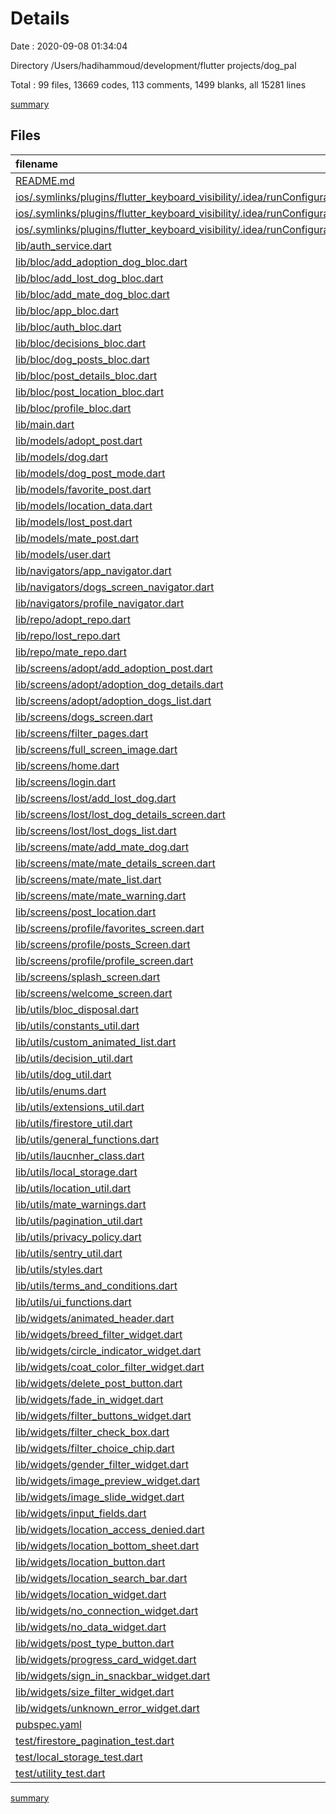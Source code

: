 # Details

Date : 2020-09-08 01:34:04

Directory /Users/hadihammoud/development/flutter projects/dog_pal

Total : 99 files,  13669 codes, 113 comments, 1499 blanks, all 15281 lines

[summary](results.md)

## Files
| filename | language | code | comment | blank | total |
| :--- | :--- | ---: | ---: | ---: | ---: |
| [README.md](/README.md) | Markdown | 10 | 0 | 7 | 17 |
| [ios/.symlinks/plugins/flutter_keyboard_visibility/.idea/runConfigurations/demo_with_provider.xml](/ios/.symlinks/plugins/flutter_keyboard_visibility/.idea/runConfigurations/demo_with_provider.xml) | XML | 6 | 0 | 0 | 6 |
| [ios/.symlinks/plugins/flutter_keyboard_visibility/.idea/runConfigurations/example.xml](/ios/.symlinks/plugins/flutter_keyboard_visibility/.idea/runConfigurations/example.xml) | XML | 6 | 0 | 0 | 6 |
| [ios/.symlinks/plugins/flutter_keyboard_visibility/.idea/runConfigurations/example_old.xml](/ios/.symlinks/plugins/flutter_keyboard_visibility/.idea/runConfigurations/example_old.xml) | XML | 6 | 0 | 0 | 6 |
| [lib/auth_service.dart](/lib/auth_service.dart) | Dart | 67 | 1 | 30 | 98 |
| [lib/bloc/add_adoption_dog_bloc.dart](/lib/bloc/add_adoption_dog_bloc.dart) | Dart | 111 | 1 | 23 | 135 |
| [lib/bloc/add_lost_dog_bloc.dart](/lib/bloc/add_lost_dog_bloc.dart) | Dart | 99 | 1 | 23 | 123 |
| [lib/bloc/add_mate_dog_bloc.dart](/lib/bloc/add_mate_dog_bloc.dart) | Dart | 101 | 1 | 22 | 124 |
| [lib/bloc/app_bloc.dart](/lib/bloc/app_bloc.dart) | Dart | 56 | 3 | 16 | 75 |
| [lib/bloc/auth_bloc.dart](/lib/bloc/auth_bloc.dart) | Dart | 132 | 5 | 31 | 168 |
| [lib/bloc/decisions_bloc.dart](/lib/bloc/decisions_bloc.dart) | Dart | 94 | 1 | 20 | 115 |
| [lib/bloc/dog_posts_bloc.dart](/lib/bloc/dog_posts_bloc.dart) | Dart | 425 | 10 | 81 | 516 |
| [lib/bloc/post_details_bloc.dart](/lib/bloc/post_details_bloc.dart) | Dart | 60 | 1 | 13 | 74 |
| [lib/bloc/post_location_bloc.dart](/lib/bloc/post_location_bloc.dart) | Dart | 147 | 0 | 28 | 175 |
| [lib/bloc/profile_bloc.dart](/lib/bloc/profile_bloc.dart) | Dart | 315 | 11 | 52 | 378 |
| [lib/main.dart](/lib/main.dart) | Dart | 45 | 3 | 5 | 53 |
| [lib/models/adopt_post.dart](/lib/models/adopt_post.dart) | Dart | 102 | 0 | 13 | 115 |
| [lib/models/dog.dart](/lib/models/dog.dart) | Dart | 90 | 0 | 23 | 113 |
| [lib/models/dog_post_mode.dart](/lib/models/dog_post_mode.dart) | Dart | 13 | 0 | 10 | 23 |
| [lib/models/favorite_post.dart](/lib/models/favorite_post.dart) | Dart | 18 | 0 | 5 | 23 |
| [lib/models/location_data.dart](/lib/models/location_data.dart) | Dart | 28 | 0 | 4 | 32 |
| [lib/models/lost_post.dart](/lib/models/lost_post.dart) | Dart | 82 | 0 | 13 | 95 |
| [lib/models/mate_post.dart](/lib/models/mate_post.dart) | Dart | 90 | 0 | 14 | 104 |
| [lib/models/user.dart](/lib/models/user.dart) | Dart | 50 | 0 | 7 | 57 |
| [lib/navigators/app_navigator.dart](/lib/navigators/app_navigator.dart) | Dart | 87 | 0 | 8 | 95 |
| [lib/navigators/dogs_screen_navigator.dart](/lib/navigators/dogs_screen_navigator.dart) | Dart | 131 | 0 | 14 | 145 |
| [lib/navigators/profile_navigator.dart](/lib/navigators/profile_navigator.dart) | Dart | 96 | 0 | 13 | 109 |
| [lib/repo/adopt_repo.dart](/lib/repo/adopt_repo.dart) | Dart | 78 | 0 | 11 | 89 |
| [lib/repo/lost_repo.dart](/lib/repo/lost_repo.dart) | Dart | 53 | 0 | 11 | 64 |
| [lib/repo/mate_repo.dart](/lib/repo/mate_repo.dart) | Dart | 65 | 0 | 10 | 75 |
| [lib/screens/adopt/add_adoption_post.dart](/lib/screens/adopt/add_adoption_post.dart) | Dart | 265 | 1 | 8 | 274 |
| [lib/screens/adopt/adoption_dog_details.dart](/lib/screens/adopt/adoption_dog_details.dart) | Dart | 289 | 0 | 18 | 307 |
| [lib/screens/adopt/adoption_dogs_list.dart](/lib/screens/adopt/adoption_dogs_list.dart) | Dart | 172 | 0 | 10 | 182 |
| [lib/screens/dogs_screen.dart](/lib/screens/dogs_screen.dart) | Dart | 374 | 2 | 32 | 408 |
| [lib/screens/filter_pages.dart](/lib/screens/filter_pages.dart) | Dart | 265 | 0 | 9 | 274 |
| [lib/screens/full_screen_image.dart](/lib/screens/full_screen_image.dart) | Dart | 245 | 0 | 21 | 266 |
| [lib/screens/home.dart](/lib/screens/home.dart) | Dart | 249 | 1 | 26 | 276 |
| [lib/screens/login.dart](/lib/screens/login.dart) | Dart | 300 | 3 | 25 | 328 |
| [lib/screens/lost/add_lost_dog.dart](/lib/screens/lost/add_lost_dog.dart) | Dart | 194 | 1 | 12 | 207 |
| [lib/screens/lost/lost_dog_details_screen.dart](/lib/screens/lost/lost_dog_details_screen.dart) | Dart | 370 | 1 | 22 | 393 |
| [lib/screens/lost/lost_dogs_list.dart](/lib/screens/lost/lost_dogs_list.dart) | Dart | 195 | 0 | 11 | 206 |
| [lib/screens/mate/add_mate_dog.dart](/lib/screens/mate/add_mate_dog.dart) | Dart | 218 | 2 | 14 | 234 |
| [lib/screens/mate/mate_details_screen.dart](/lib/screens/mate/mate_details_screen.dart) | Dart | 150 | 0 | 12 | 162 |
| [lib/screens/mate/mate_list.dart](/lib/screens/mate/mate_list.dart) | Dart | 212 | 0 | 8 | 220 |
| [lib/screens/mate/mate_warning.dart](/lib/screens/mate/mate_warning.dart) | Dart | 111 | 0 | 5 | 116 |
| [lib/screens/post_location.dart](/lib/screens/post_location.dart) | Dart | 221 | 0 | 15 | 236 |
| [lib/screens/profile/favorites_screen.dart](/lib/screens/profile/favorites_screen.dart) | Dart | 261 | 2 | 22 | 285 |
| [lib/screens/profile/posts_Screen.dart](/lib/screens/profile/posts_Screen.dart) | Dart | 268 | 0 | 21 | 289 |
| [lib/screens/profile/profile_screen.dart](/lib/screens/profile/profile_screen.dart) | Dart | 786 | 0 | 20 | 806 |
| [lib/screens/splash_screen.dart](/lib/screens/splash_screen.dart) | Dart | 60 | 0 | 11 | 71 |
| [lib/screens/welcome_screen.dart](/lib/screens/welcome_screen.dart) | Dart | 19 | 0 | 3 | 22 |
| [lib/utils/bloc_disposal.dart](/lib/utils/bloc_disposal.dart) | Dart | 3 | 0 | 1 | 4 |
| [lib/utils/constants_util.dart](/lib/utils/constants_util.dart) | Dart | 68 | 12 | 8 | 88 |
| [lib/utils/custom_animated_list.dart](/lib/utils/custom_animated_list.dart) | Dart | 64 | 1 | 8 | 73 |
| [lib/utils/decision_util.dart](/lib/utils/decision_util.dart) | Dart | 210 | 5 | 21 | 236 |
| [lib/utils/dog_util.dart](/lib/utils/dog_util.dart) | Dart | 522 | 0 | 7 | 529 |
| [lib/utils/enums.dart](/lib/utils/enums.dart) | Dart | 66 | 0 | 15 | 81 |
| [lib/utils/extensions_util.dart](/lib/utils/extensions_util.dart) | Dart | 166 | 0 | 26 | 192 |
| [lib/utils/firestore_util.dart](/lib/utils/firestore_util.dart) | Dart | 155 | 3 | 38 | 196 |
| [lib/utils/general_functions.dart](/lib/utils/general_functions.dart) | Dart | 93 | 1 | 9 | 103 |
| [lib/utils/laucnher_class.dart](/lib/utils/laucnher_class.dart) | Dart | 228 | 0 | 6 | 234 |
| [lib/utils/local_storage.dart](/lib/utils/local_storage.dart) | Dart | 170 | 0 | 31 | 201 |
| [lib/utils/location_util.dart](/lib/utils/location_util.dart) | Dart | 169 | 6 | 33 | 208 |
| [lib/utils/mate_warnings.dart](/lib/utils/mate_warnings.dart) | Dart | 12 | 0 | 11 | 23 |
| [lib/utils/pagination_util.dart](/lib/utils/pagination_util.dart) | Dart | 96 | 2 | 25 | 123 |
| [lib/utils/privacy_policy.dart](/lib/utils/privacy_policy.dart) | Dart | 48 | 0 | 26 | 74 |
| [lib/utils/sentry_util.dart](/lib/utils/sentry_util.dart) | Dart | 23 | 7 | 9 | 39 |
| [lib/utils/styles.dart](/lib/utils/styles.dart) | Dart | 104 | 0 | 8 | 112 |
| [lib/utils/terms_and_conditions.dart](/lib/utils/terms_and_conditions.dart) | Dart | 104 | 0 | 48 | 152 |
| [lib/utils/ui_functions.dart](/lib/utils/ui_functions.dart) | Dart | 140 | 0 | 7 | 147 |
| [lib/widgets/animated_header.dart](/lib/widgets/animated_header.dart) | Dart | 53 | 0 | 8 | 61 |
| [lib/widgets/breed_filter_widget.dart](/lib/widgets/breed_filter_widget.dart) | Dart | 229 | 1 | 19 | 249 |
| [lib/widgets/circle_indicator_widget.dart](/lib/widgets/circle_indicator_widget.dart) | Dart | 38 | 0 | 2 | 40 |
| [lib/widgets/coat_color_filter_widget.dart](/lib/widgets/coat_color_filter_widget.dart) | Dart | 84 | 0 | 8 | 92 |
| [lib/widgets/delete_post_button.dart](/lib/widgets/delete_post_button.dart) | Dart | 295 | 0 | 16 | 311 |
| [lib/widgets/fade_in_widget.dart](/lib/widgets/fade_in_widget.dart) | Dart | 29 | 0 | 6 | 35 |
| [lib/widgets/filter_buttons_widget.dart](/lib/widgets/filter_buttons_widget.dart) | Dart | 126 | 1 | 5 | 132 |
| [lib/widgets/filter_check_box.dart](/lib/widgets/filter_check_box.dart) | Dart | 87 | 0 | 7 | 94 |
| [lib/widgets/filter_choice_chip.dart](/lib/widgets/filter_choice_chip.dart) | Dart | 69 | 0 | 7 | 76 |
| [lib/widgets/gender_filter_widget.dart](/lib/widgets/gender_filter_widget.dart) | Dart | 138 | 0 | 11 | 149 |
| [lib/widgets/image_preview_widget.dart](/lib/widgets/image_preview_widget.dart) | Dart | 179 | 1 | 19 | 199 |
| [lib/widgets/image_slide_widget.dart](/lib/widgets/image_slide_widget.dart) | Dart | 157 | 1 | 18 | 176 |
| [lib/widgets/input_fields.dart](/lib/widgets/input_fields.dart) | Dart | 304 | 1 | 17 | 322 |
| [lib/widgets/location_access_denied.dart](/lib/widgets/location_access_denied.dart) | Dart | 100 | 0 | 4 | 104 |
| [lib/widgets/location_bottom_sheet.dart](/lib/widgets/location_bottom_sheet.dart) | Dart | 0 | 0 | 1 | 1 |
| [lib/widgets/location_button.dart](/lib/widgets/location_button.dart) | Dart | 44 | 0 | 3 | 47 |
| [lib/widgets/location_search_bar.dart](/lib/widgets/location_search_bar.dart) | Dart | 225 | 1 | 11 | 237 |
| [lib/widgets/location_widget.dart](/lib/widgets/location_widget.dart) | Dart | 58 | 0 | 5 | 63 |
| [lib/widgets/no_connection_widget.dart](/lib/widgets/no_connection_widget.dart) | Dart | 47 | 0 | 4 | 51 |
| [lib/widgets/no_data_widget.dart](/lib/widgets/no_data_widget.dart) | Dart | 81 | 0 | 5 | 86 |
| [lib/widgets/post_type_button.dart](/lib/widgets/post_type_button.dart) | Dart | 136 | 0 | 4 | 140 |
| [lib/widgets/progress_card_widget.dart](/lib/widgets/progress_card_widget.dart) | Dart | 58 | 0 | 3 | 61 |
| [lib/widgets/sign_in_snackbar_widget.dart](/lib/widgets/sign_in_snackbar_widget.dart) | Dart | 0 | 0 | 1 | 1 |
| [lib/widgets/size_filter_widget.dart](/lib/widgets/size_filter_widget.dart) | Dart | 200 | 0 | 10 | 210 |
| [lib/widgets/unknown_error_widget.dart](/lib/widgets/unknown_error_widget.dart) | Dart | 63 | 0 | 6 | 69 |
| [pubspec.yaml](/pubspec.yaml) | YAML | 79 | 10 | 25 | 114 |
| [test/firestore_pagination_test.dart](/test/firestore_pagination_test.dart) | Dart | 309 | 6 | 70 | 385 |
| [test/local_storage_test.dart](/test/local_storage_test.dart) | Dart | 87 | 2 | 19 | 108 |
| [test/utility_test.dart](/test/utility_test.dart) | Dart | 66 | 1 | 16 | 83 |

[summary](results.md)